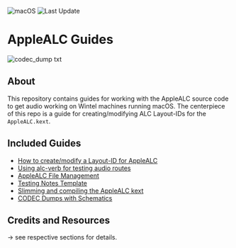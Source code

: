 ![macOS](https://img.shields.io/badge/Supported_macOS:-≤14.3_beta-gree.svg) ![Last Update](https://img.shields.io/badge/Last_Update_(yy/mm/dd):-25.07.22-blueviolet.svg)

# AppleALC Guides

![codec_dump txt](https://user-images.githubusercontent.com/76865553/179084535-62f3634b-8e3e-4807-b0c1-bb04c035c5e0.svg)

## About

This repository contains guides for working with the AppleALC source code to get audio working on Wintel machines running macOS. The centerpiece of this repo is a guide for creating/modifying ALC Layout-IDs for the `AppleALC.kext`.

## Included Guides

- [How to create/modify a Layout-ID for AppleALC](/AppleALC_Layout-ID)
- [Using alc-verb for testing audio routes](/AppleALC_Layout-ID/alc-verb_explained.md)
- [AppleALC File Management](/File_Management)
- [Testing Notes Template](/AppleALC_Layout-ID/Testing_Notes.md)
- [Slimming and compiling the AppleALC kext](/Slimming_AppleALC)
- [CODEC Dumps with Schematics](/Codec_Dumps)

## Credits and Resources
&rarr; see respective sections for details.
